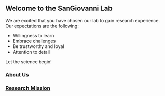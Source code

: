 ## Welcome to the SanGiovanni Lab

We are excited that you have chosen our lab to gain research experience. Our expectations are the following:

- Willingness to learn
- Embrace challenges
- Be trustworthy and loyal
- Attention to detail

Let the science begin!

### [About Us](https://github.com/dlgeiser/Onboarding/blob/master/About.md)  

### [Research Mission](https://github.com/dlgeiser/Onboarding/blob/master/subfolder/Mission.md)
